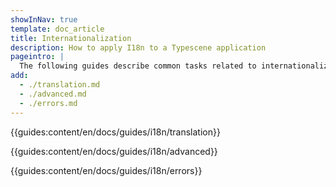 ```yaml
---
showInNav: true
template: doc_article
title: Internationalization
description: How to apply I18n to a Typescene application
pageintro: |
  The following guides describe common tasks related to internationalization.
add:
  - ./translation.md
  - ./advanced.md
  - ./errors.md
---
```


{{guides:content/en/docs/guides/i18n/translation}}

{{guides:content/en/docs/guides/i18n/advanced}}

{{guides:content/en/docs/guides/i18n/errors}}
